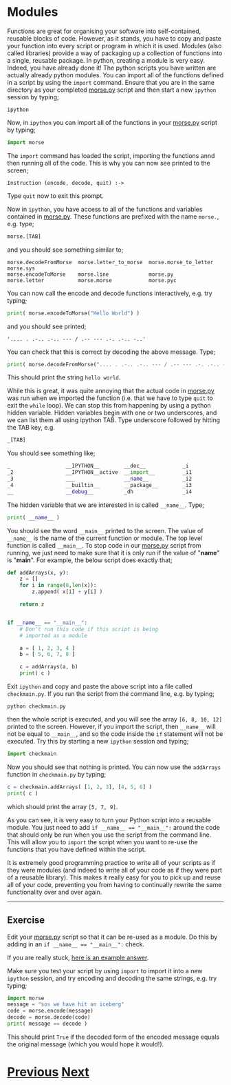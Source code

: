 ---
---

# Modules

Functions are great for organising your software into self-contained, reusable blocks of code. However, as it stands, you have to copy and paste your function into every script or program in which it is used. Modules (also called libraries) provide a way of packaging up a collection of functions into a single, reusable package. In python, creating a module is very easy. Indeed, you have already done it! The python scripts you have written are actually already python modules. You can import all of the functions defined in a script by using the `import` command. Ensure that you are in the same directory as your completed [morse.py](../2a_morse) script and then start a new `ipython` session by typing;

```
ipython
```

Now, in `ipython` you can import all of the functions in your [morse.py](../2a_morse) script by typing;

```python
import morse
```

The `import` command has loaded the script, importing the functions annd then running all of the code. This is why you can now see printed to the screen;

```
Instruction (encode, decode, quit) :->
```

Type `quit` now to exit this prompt.

Now in `ipython`, you have access to all of the functions and variables contained in [morse.py](../2a_morse). These functions are prefixed with the name `morse.`, e.g. type;

```python
morse.[TAB]
```

and you should see something similar to;

```
morse.decodeFromMorse  morse.letter_to_morse  morse.morse_to_letter  morse.sys
morse.encodeToMorse    morse.line             morse.py             
morse.letter           morse.morse            morse.pyc              
```

You can now call the encode and decode functions interactively, e.g. try typing;

```python
print( morse.encodeToMorse("Hello World") )
```

and you should see printed;

```
'.... . .-.. .-.. --- / .-- --- .-. .-.. -..'
```

You can check that this is correct by decoding the above message. Type;

```python
print( morse.decodeFromMorse(".... . .-.. .-.. --- / .-- --- .-. .-.. -..") )
```

This should print the string `hello world`.

While this is great, it was quite annoying that the actual code in [morse.py](../2a_morse) was run when we imported the function (i.e. that we have to type `quit` to exit the `while` loop). We can stop this from happening by using a python hidden variable. Hidden
variables begin with one or two underscores, and we can list them all using ipython TAB. Type underscore followed by hitting the TAB key, e.g.

```python
_[TAB]
```

You should see something like;

```python
_                  __IPYTHON__        __doc__            _i                 _ih                
_2                 __IPYTHON__active  __import__         _i1                _ii                
_3                 ___                __name__           _i2                _iii               
_4                 __builtin__        __package__        _i3                _oh                
__                 __debug__          _dh                _i4                _sh           
```

The hidden variable that we are interested in is called `__name__`. Type;

```python
print( __name__ )
```

You should see the word `__main__` printed to the screen. The value of `__name__` is the name of the current function or module. The top level function is called `__main__`. To stop code in our [morse.py](../2a_morse) script from running, we just need to make sure that it is only run if the value of "__name__" is "__main__". For example, the below script does exactly that;

```python
def addArrays(x, y):
    z = []
    for i in range(0,len(x)):
        z.append( x[i] + y[i] )

    return z


if __name__ == "__main__":
    # Don't run this code if this script is being
    # imported as a module 

    a = [ 1, 2, 3, 4 ]
    b = [ 5, 6, 7, 8 ]

    c = addArrays(a, b)
    print( c )
```

Exit `ipython` and copy and paste the above script into a file called `checkmain.py`. If you run the script from the command line, e.g. by typing;

```
python checkmain.py
```

then the whole script is executed, and you will see the array `[6, 8, 10, 12]` printed to the screen. However, if you import the script, then `__name__` will not be equal to `__main__`, and so the code inside the `if` statement will not be executed. Try this by starting a new `ipython` session and typing;

```python
import checkmain
```

Now you should see that nothing is printed. You can now use the `addArrays` function in `checkmain.py` by typing;

```python
c = checkmain.addArrays( [1, 2, 3], [4, 5, 6] )
print( c )
```

which should print the array `[5, 7, 9]`.

As you can see, it is very easy to turn your Python script into a reusable module. You just need to add `if __name__ == "__main__":` around the code that should only be run when you use the script from the command line. This will allow you to `import` the script when you want to re-use the functions that you have defined within the script.

It is extremely good programming practice to write all of your scripts as if they were modules (and indeed to write all of your code as if they were part of a reusable library). This makes it really easy for you to pick up and reuse all of your code, preventing you from having to continually rewrite the same functionality over and over again.

***

## Exercise

Edit your [morse.py](../2a_morse) script so that it can be re-used as a module. Do this by adding in an `if __name__ == "__main__":` check.

If you are really stuck, [here is an example answer](../2b_morse).

Make sure you test your script by using `import` to import it into a new `ipython` session, and try encoding and decoding the same strings, e.g. try typing;

```python
import morse
message = "sos we have hit an iceberg"
code = morse.encode(message)
decode = morse.decode(code)
print( message == decode )
```

This should print `True` if the decoded form of the encoded message equals the original message (which you would hope it would!).

# [Previous](../functions) [Next](../documenting) 
